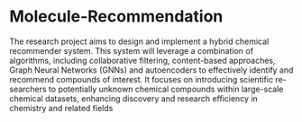 # Molecule-Recommendation


The research project aims to design and implement a hybrid chemical recommender system.
This system will leverage a combination of algorithms, including collaborative filtering,
content-based approaches, Graph Neural Networks (GNNs) and autoencoders to effectively
identify and recommend compounds of interest. It focuses on introducing scientific re-
searchers to potentially unknown chemical compounds within large-scale chemical datasets,
enhancing discovery and research efficiency in chemistry and related fields
